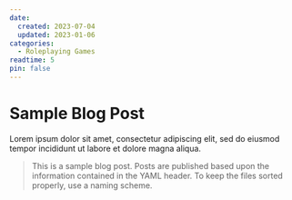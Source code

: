 ```yaml
---
date:
  created: 2023-07-04
  updated: 2023-01-06
categories:
  - Roleplaying Games
readtime: 5
pin: false
---
```


# Sample Blog Post

Lorem ipsum dolor sit amet, consectetur adipiscing elit, sed do eiusmod tempor incididunt ut labore et dolore magna aliqua.

>This is a sample blog post. Posts are published based upon the information contained in the YAML header. To keep the files sorted properly, use a naming scheme.

<!--Enter the file naming scheme here with a legend below-->